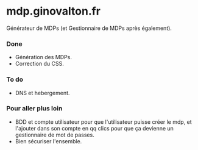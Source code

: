 # mdp.ginovalton.fr
Générateur de MDPs (et Gestionnaire de MDPs après également).

### Done
- Génération des MDPs.
- Correction du CSS.

### To do
- DNS et hebergement.

### Pour aller plus loin
- BDD et compte utilisateur pour que l'utilisateur puisse créer le mdp, et l'ajouter dans son compte en qq clics pour que ça devienne un gestionnaire de mot de passes.
- Bien sécuriser l'ensemble.